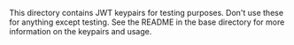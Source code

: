 This directory contains JWT keypairs for testing purposes. Don't use these for
anything except testing. See the README in the base directory for more
information on the keypairs and usage.
